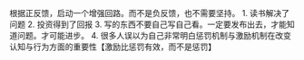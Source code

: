 根据正反馈，启动一个增强回路。而不是负反馈，也不需要坚持。
	1. 读书解决了问题
	2. 投资得到了回报
	3. 写的东西不要自己写自己看。一定要发布出去，才能知道问题。才可能进步。
	4. 很多人误以为自己非常明白惩罚机制与激励机制在改变认知与行为方面的重要性【激励比惩罚有效，而不是惩罚】